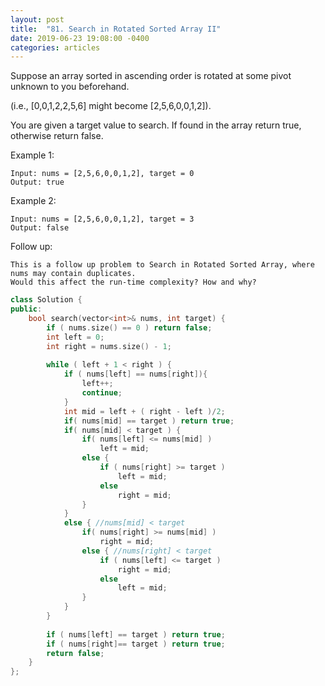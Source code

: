 ```yaml
---
layout: post
title:  "81. Search in Rotated Sorted Array II"
date: 2019-06-23 19:08:00 -0400
categories: articles
---
```

Suppose an array sorted in ascending order is rotated at some pivot unknown to you beforehand.

(i.e., [0,0,1,2,2,5,6] might become [2,5,6,0,0,1,2]).

You are given a target value to search. If found in the array return true, otherwise return false.

Example 1:
```
Input: nums = [2,5,6,0,0,1,2], target = 0
Output: true
```
Example 2:
```
Input: nums = [2,5,6,0,0,1,2], target = 3
Output: false
```
Follow up:
```
This is a follow up problem to Search in Rotated Sorted Array, where nums may contain duplicates.
Would this affect the run-time complexity? How and why?
```
```c++
class Solution {
public:
    bool search(vector<int>& nums, int target) {
        if ( nums.size() == 0 ) return false;
        int left = 0;
        int right = nums.size() - 1;
        
        while ( left + 1 < right ) {
  			if ( nums[left] == nums[right]){
  				left++;
  				continue;
  			}
            int mid = left + ( right - left )/2;
            if( nums[mid] == target ) return true;
            if( nums[mid] < target ) {
                if( nums[left] <= nums[mid] )
                    left = mid;
                else {
                    if ( nums[right] >= target )
                        left = mid;
                    else
                        right = mid;
                }
            }
            else { //nums[mid] < target
                if( nums[right] >= nums[mid] )
                    right = mid;
                else { //nums[right] < target
                    if ( nums[left] <= target )
                        right = mid;
                    else
                        left = mid;
                }
            }
        }
        
        if ( nums[left] == target ) return true;
        if ( nums[right]== target ) return true;
        return false;
    }
};
```